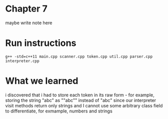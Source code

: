 # Chapter 7
maybe write note here

# Run instructions
```
g++ -std=c++11 main.cpp scanner.cpp token.cpp util.cpp parser.cpp interpreter.cpp
```

# What we learned
i discovered that i had to store each token in its raw form - for example, storing the string "abc" as ""abc"" instead of "abc" since our interpreter visit methods return only strings and I cannot use some arbitrary class field to differentiate, for exmample, numbers and strings